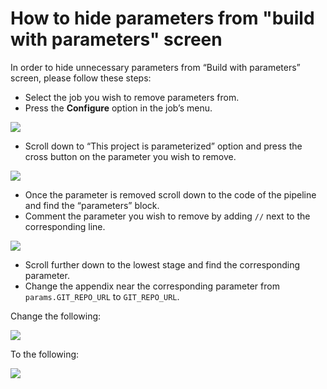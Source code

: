 # How to hide parameters from "build with parameters" screen

In order to hide unnecessary parameters from “Build with parameters” screen, please follow these steps:

- Select the job you wish to remove parameters from.
- Press the **Configure** option in the job’s menu.

![](/img/jenkins/hide-params/image1.jpg)

- Scroll down to “This project is parameterized” option and press the cross button on the parameter you wish to remove.

![](/img/jenkins/hide-params/image2.jpg)

- Once the parameter is removed scroll down to the code of the pipeline and find the “parameters” block.
- Comment the parameter you wish to remove by adding `//` next to the corresponding line.

![](/img/jenkins/hide-params/image3.jpg)

- Scroll further down to the lowest stage and find the corresponding parameter.
- Change the appendix near the corresponding parameter from `params.GIT_REPO_URL` to `GIT_REPO_URL`.

Change the following:

![](/img/jenkins/hide-params/image4.png)

To the following:

![](/img/jenkins/hide-params/image5.png)

